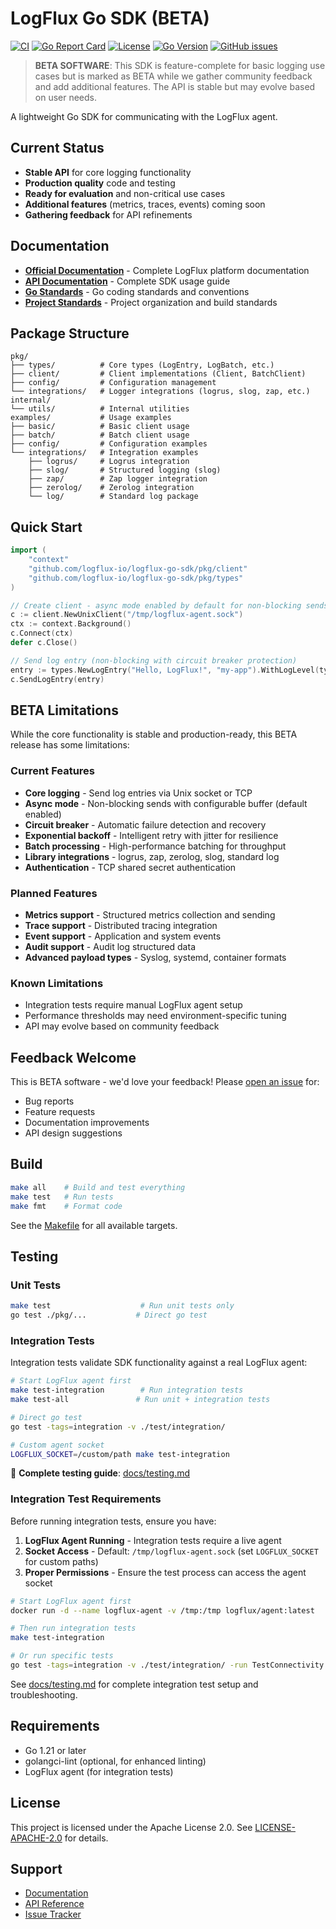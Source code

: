 # LogFlux Go SDK (BETA)

[![CI](https://github.com/logflux-io/logflux-go-sdk/actions/workflows/ci.yml/badge.svg)](https://github.com/logflux-io/logflux-go-sdk/actions/workflows/ci.yml)
[![Go Report Card](https://goreportcard.com/badge/github.com/logflux-io/logflux-go-sdk)](https://goreportcard.com/report/github.com/logflux-io/logflux-go-sdk)
[![License](https://img.shields.io/badge/License-Apache%202.0-blue.svg)](LICENSE-APACHE-2.0)
[![Go Version](https://img.shields.io/github/go-mod/go-version/logflux-io/logflux-go-sdk)](go.mod)
[![GitHub issues](https://img.shields.io/github/issues/logflux-io/logflux-go-sdk)](https://github.com/logflux-io/logflux-go-sdk/issues)

> **BETA SOFTWARE**: This SDK is feature-complete for basic logging use cases but is marked as BETA while we gather community feedback and add additional features. The API is stable but may evolve based on user needs.

A lightweight Go SDK for communicating with the LogFlux agent.

## Current Status

- **Stable API** for core logging functionality
- **Production quality** code and testing  
- **Ready for evaluation** and non-critical use cases
- **Additional features** (metrics, traces, events) coming soon
- **Gathering feedback** for API refinements

## Documentation

- [**Official Documentation**](https://docs.logflux.io) - Complete LogFlux platform documentation
- [**API Documentation**](docs/README.md) - Complete SDK usage guide
- [**Go Standards**](docs/standards/golang.md) - Go coding standards and conventions
- [**Project Standards**](docs/standards/project.md) - Project organization and build standards

## Package Structure

```
pkg/
├── types/          # Core types (LogEntry, LogBatch, etc.)
├── client/         # Client implementations (Client, BatchClient)  
├── config/         # Configuration management
└── integrations/   # Logger integrations (logrus, slog, zap, etc.)
internal/
└── utils/          # Internal utilities
examples/           # Usage examples
├── basic/          # Basic client usage
├── batch/          # Batch client usage
├── config/         # Configuration examples
└── integrations/   # Integration examples
    ├── logrus/     # Logrus integration
    ├── slog/       # Structured logging (slog)
    ├── zap/        # Zap logger integration
    ├── zerolog/    # Zerolog integration
    └── log/        # Standard log package
```

## Quick Start

```go
import (
    "context"
    "github.com/logflux-io/logflux-go-sdk/pkg/client"
    "github.com/logflux-io/logflux-go-sdk/pkg/types"
)

// Create client - async mode enabled by default for non-blocking sends
c := client.NewUnixClient("/tmp/logflux-agent.sock")
ctx := context.Background()
c.Connect(ctx)
defer c.Close()

// Send log entry (non-blocking with circuit breaker protection)
entry := types.NewLogEntry("Hello, LogFlux!", "my-app").WithLogLevel(types.LevelInfo)
c.SendLogEntry(entry)
```

## BETA Limitations

While the core functionality is stable and production-ready, this BETA release has some limitations:

### Current Features
- **Core logging** - Send log entries via Unix socket or TCP
- **Async mode** - Non-blocking sends with configurable buffer (default enabled)
- **Circuit breaker** - Automatic failure detection and recovery
- **Exponential backoff** - Intelligent retry with jitter for resilience
- **Batch processing** - High-performance batching for throughput
- **Library integrations** - logrus, zap, zerolog, slog, standard log
- **Authentication** - TCP shared secret authentication

### Planned Features
- **Metrics support** - Structured metrics collection and sending
- **Trace support** - Distributed tracing integration  
- **Event support** - Application and system events
- **Audit support** - Audit log structured data
- **Advanced payload types** - Syslog, systemd, container formats

### Known Limitations
- Integration tests require manual LogFlux agent setup
- Performance thresholds may need environment-specific tuning
- API may evolve based on community feedback

## Feedback Welcome

This is BETA software - we'd love your feedback! Please [open an issue](https://github.com/logflux-io/logflux-go-sdk/issues) for:
- Bug reports
- Feature requests  
- Documentation improvements
- API design suggestions

## Build

```bash
make all    # Build and test everything
make test   # Run tests
make fmt    # Format code
```

See the [Makefile](Makefile) for all available targets.

## Testing

### Unit Tests
```bash
make test                    # Run unit tests only
go test ./pkg/...           # Direct go test
```

### Integration Tests
Integration tests validate SDK functionality against a real LogFlux agent:

```bash
# Start LogFlux agent first
make test-integration        # Run integration tests
make test-all               # Run unit + integration tests

# Direct go test
go test -tags=integration -v ./test/integration/

# Custom agent socket
LOGFLUX_SOCKET=/custom/path make test-integration
```

📖 **Complete testing guide**: [docs/testing.md](docs/testing.md)

### Integration Test Requirements

Before running integration tests, ensure you have:

1. **LogFlux Agent Running** - Integration tests require a live agent
2. **Socket Access** - Default: `/tmp/logflux-agent.sock` (set `LOGFLUX_SOCKET` for custom paths)  
3. **Proper Permissions** - Ensure the test process can access the agent socket

```bash
# Start LogFlux agent first
docker run -d --name logflux-agent -v /tmp:/tmp logflux/agent:latest

# Then run integration tests
make test-integration

# Or run specific tests
go test -tags=integration -v ./test/integration/ -run TestConnectivity
```

See [docs/testing.md](docs/testing.md) for complete integration test setup and troubleshooting.

## Requirements

- Go 1.21 or later
- golangci-lint (optional, for enhanced linting)
- LogFlux agent (for integration tests)

## License

This project is licensed under the Apache License 2.0. See [LICENSE-APACHE-2.0](LICENSE-APACHE-2.0) for details.

## Support

- [Documentation](https://docs.logflux.io)
- [API Reference](https://docs.logflux.io/api)
- [Issue Tracker](https://github.com/logflux-io/logflux-go-sdk/issues)

